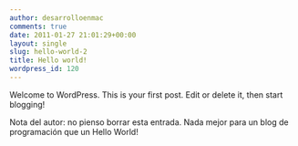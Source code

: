 ```yaml
---
author: desarrolloenmac
comments: true
date: 2011-01-27 21:01:29+00:00
layout: single
slug: hello-world-2
title: Hello world!
wordpress_id: 120
---
```


Welcome to WordPress. This is your first post. Edit or delete it, then start blogging!

Nota del autor: no pienso borrar esta entrada. Nada mejor para un blog de programación que un Hello World!
